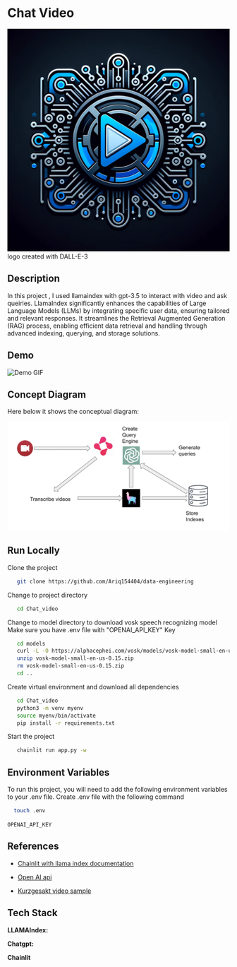 # Chat Video

![Project Logo](https://github.com/Ariq154404/Chat_video/blob/main/assets/proj_logo.png)
logo created with DALL-E-3

## Description

In this project , I used llamaindex with gpt-3.5 to interact with video and ask queiries. LlamaIndex significantly enhances the capabilities of Large Language Models (LLMs) by integrating specific user data, ensuring tailored and relevant responses. It streamlines the Retrieval Augmented Generation (RAG) process, enabling efficient data retrieval and handling through advanced indexing, querying, and storage solutions.
## Demo

![Demo GIF](https://github.com/Ariq154404/Chat_video/blob/main/assets/project_demo.gif)

## Concept Diagram

Here below it shows the conceptual diagram:

![Concept Diagram](https://github.com/Ariq154404/Chat_video/blob/main/assets/system_diagram.png)

## Run Locally

Clone the project
```bash
   git clone https://github.com/Ariq154404/data-engineering
```
Change  to project directory
```bash
   cd Chat_video
```
Change to model directory to download vosk speech recognizing model
Make sure you have .env file with "OPENAI_API_KEY" Key
```bash
   cd models
   curl -L -O https://alphacephei.com/vosk/models/vosk-model-small-en-us-0.15.zip
   unzip vosk-model-small-en-us-0.15.zip
   rm vosk-model-small-en-us-0.15.zip
   cd .. 
```
Create virtual environment and download all dependencies
```bash
   cd Chat_video
   python3 -m venv myenv
   source myenv/bin/activate
   pip install -r requirements.txt
```

Start the project
```bash
   chainlit run app.py -w 
```
## Environment Variables

To run this project, you will need to add the following environment variables to your .env file. 
Create .env file with the following command

```bash
  touch .env
```
`OPENAI_API_KEY`




## References

 - [Chainlit with llama index documentation](https://docs.chainlit.io/integrations/llama-index)

- [Open AI api ](https://platform.openai.com/docs/introduction)
- [ Kurzgesakt video sample ](https://www.youtube.com/watch?v=JOiGEI9pQBs)

## Tech Stack

**LLAMAIndex:**  

**Chatgpt:**  

**Chainlit**  